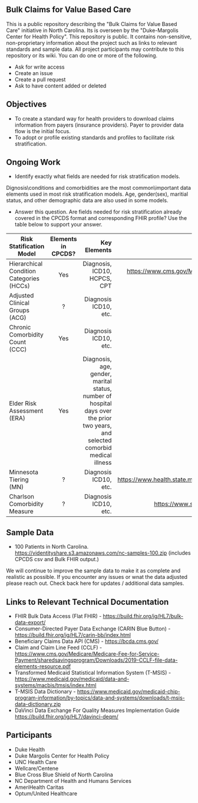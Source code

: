 Bulk Claims for Value Based Care
--------------------------------

This is a public repository describing the "Bulk Claims for Value Based Care" initiative in North Carolina.  Its is overseen by the "Duke-Margolis Center for Health Policy". This repository is public. It contains non-sensitive, non-proprietary information about the project such as links to relevant standards and sample data.  All project participants may contribute to this repository or its wiki. You can do one or more of the following.

* Ask for write access
* Create an issue
* Create a pull request
* Ask to have content added or deleted


Objectives
----------

* To create a standard way for health providers to download claims information from payers (insurance providers). Payer to provider data flow is the initial focus.
* To adopt or profile existing standards and profiles to facilitate risk stratification.

Ongoing Work
------------

* Identify exactly what fields are needed for risk stratification models.

Dignosis\conditions and comorbidities are the most common\important data elements used in most risk stratification models. Age, gender(sex), maritial status, and other demographic data are also used in some models. 

* Answer this question. Are fields needed for risk stratification already covered in the CPCDS format and corresponding FHIR profile? Use the table below to support your answer.


| Risk Statification Model                | Elements in CPCDS?  | Key Elements                | Links  |
| --------------------------------------- |:-------------------:| ---------------------------:| ------:|
| Hierarchical Condition Categories (HCCs)| Yes                 | Diagnosis, ICD10, HCPCS, CPT | https://www.cms.gov/Medicare/Health-Plans/MedicareAdvtgSpecRateStats/Risk-Adjustors.html |
| Adjusted Clinical Groups (ACG)          | ?                   | Diagnosis ICD10, etc.   | https://www.hopkinsacg.org/ |
| Chronic Comorbidity Count (CCC)         | Yes                 | Diagnosis ICD10, etc.   | https://www.ncbi.nlm.nih.gov/pubmed/21473661 |
| Elder Risk Assessment (ERA)             | Yes                 | Diagnosis, age, gender, marital status, number of hospital days over the prior two years, and selected comorbid medical illness  |  https://www.ncbi.nlm.nih.gov/pubmed/21441764 |
| Minnesota Tiering (MN)                  | ?                   | Diagnosis ICD10, etc.    | https://www.health.state.mn.us/facilities/hchomes/legreport/docs/hch2016report.pdf |
| Charlson Comorbidity Measure            | ?                   | Diagnosis ICD10, etc.    | https://www.sciencedirect.com/science/article/pii/0021968187901718 | 


Sample Data
-----------

* 100 Patients in North Carolina. https://videntityshare.s3.amazonaws.com/nc-samples-100.zip (includes CPCDS csv and Bulk FHIR output.)

We will continue to improve the sample data to make it as complete and realistic as possible. If you encounter any issues or wnat the data adjusted please reach out.  Check back here for updates / additional data samples.


Links to Relevant Technical Documentation
-----------------------------------------

* FHIR Bulk Data Access (Flat FHIR) - https://build.fhir.org/ig/HL7/bulk-data-export/
* Consumer-Directed Payer Data Exchange (CARIN Blue Button) - https://build.fhir.org/ig/HL7/carin-bb/index.html
* Beneficiary Claims Data API (CMS) - https://bcda.cms.gov/
* Claim and Claim Line Feed (CCLF) - https://www.cms.gov/Medicare/Medicare-Fee-for-Service-Payment/sharedsavingsprogram/Downloads/2019-CCLF-file-data-elements-resource.pdf
* Transformed Medicaid Statistical Information System (T-MSIS) - https://www.medicaid.gov/medicaid/data-and-systems/macbis/tmsis/index.html
* T-MSIS Data Dictionary - https://www.medicaid.gov/medicaid-chip-program-information/by-topics/data-and-systems/downloads/t-msis-data-dictionary.zip
* DaVinci Data Exchange For Quality Measures Implementation Guide https://build.fhir.org/ig/HL7/davinci-deqm/



Participants
------------

* Duke Health
* Duke Margolis Center for Health Policy
* UNC Health Care
* Wellcare/Centene
* Blue Cross Blue Shield of North Carolina
* NC Department of Health and Humans Services
* AmeriHealth Caritas
* Optum/United Healthcare
